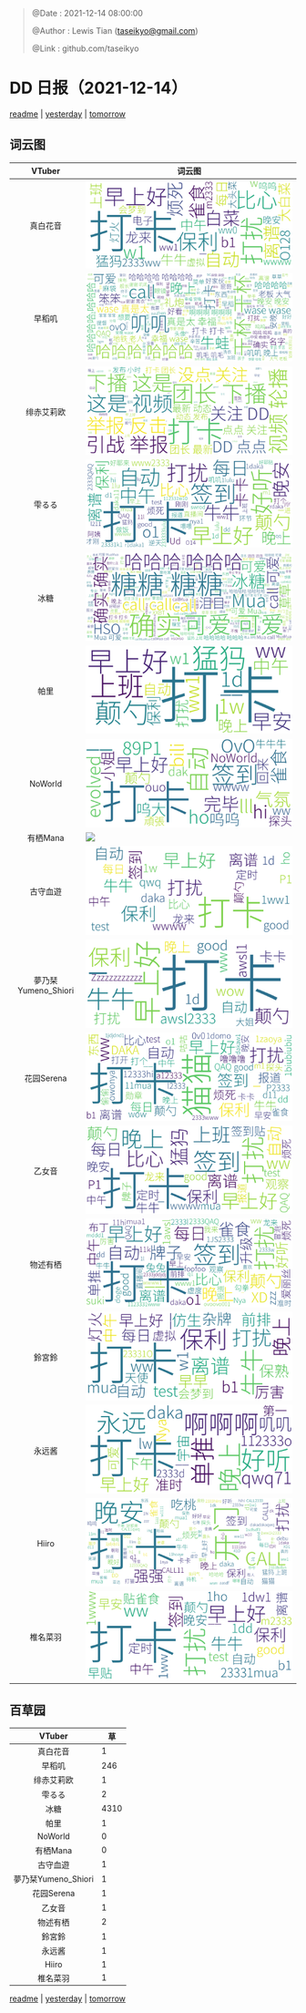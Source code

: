 > @Date    : 2021-12-14 08:00:00
>
> @Author  : Lewis Tian (taseikyo@gmail.com)
>
> @Link    : github.com/taseikyo

# DD 日报（2021-12-14）

[readme](../README.md) | [yesterday](2021-12-13.md) | [tomorrow](2021-12-15.md)

## 词云图

|VTuber|词云图|
|:-:|-|
|真白花音|![](../../images/daily/21402309_2021-12-14_purge_wordcloud.png)|
|早稻叽|![](../../images/daily/41682_2021-12-14_purge_wordcloud.png)|
|绯赤艾莉欧|![](../../images/daily/21396545_2021-12-14_purge_wordcloud.png)|
|雫るる|![](../../images/daily/21013446_2021-12-14_purge_wordcloud.png)|
|冰糖|![](../../images/daily/876396_2021-12-14_purge_wordcloud.png)|
|帕里|![](../../images/daily/4895312_2021-12-14_purge_wordcloud.png)|
|NoWorld|![](../../images/daily/21448649_2021-12-14_purge_wordcloud.png)|
|有栖Mana|![](../../images/daily/6542258_2021-12-14_purge_wordcloud.png)|
|古守血遊|![](../../images/daily/8725120_2021-12-14_purge_wordcloud.png)|
|夢乃栞Yumeno_Shiori|![](../../images/daily/14052636_2021-12-14_purge_wordcloud.png)|
|花园Serena|![](../../images/daily/14327465_2021-12-14_purge_wordcloud.png)|
|乙女音|![](../../images/daily/21320551_2021-12-14_purge_wordcloud.png)|
|物述有栖|![](../../images/daily/21449083_2021-12-14_purge_wordcloud.png)|
|鈴宮鈴|![](../../images/daily/21685677_2021-12-14_purge_wordcloud.png)|
|永远酱|![](../../images/daily/21701071_2021-12-14_purge_wordcloud.png)|
|Hiiro|![](../../images/daily/21919321_2021-12-14_purge_wordcloud.png)|
|椎名菜羽|![](../../images/daily/22347054_2021-12-14_purge_wordcloud.png)|

## 百草园

|VTuber|草|
|:-:|-|
|真白花音|1|
|早稻叽|246|
|绯赤艾莉欧|1|
|雫るる|2|
|冰糖|4310|
|帕里|1|
|NoWorld|0|
|有栖Mana|0|
|古守血遊|1|
|夢乃栞Yumeno_Shiori|1|
|花园Serena|1|
|乙女音|1|
|物述有栖|2|
|鈴宮鈴|1|
|永远酱|1|
|Hiiro|1|
|椎名菜羽|1|

[readme](../README.md) | [yesterday](2021-12-13.md) | [tomorrow](2021-12-15.md)
